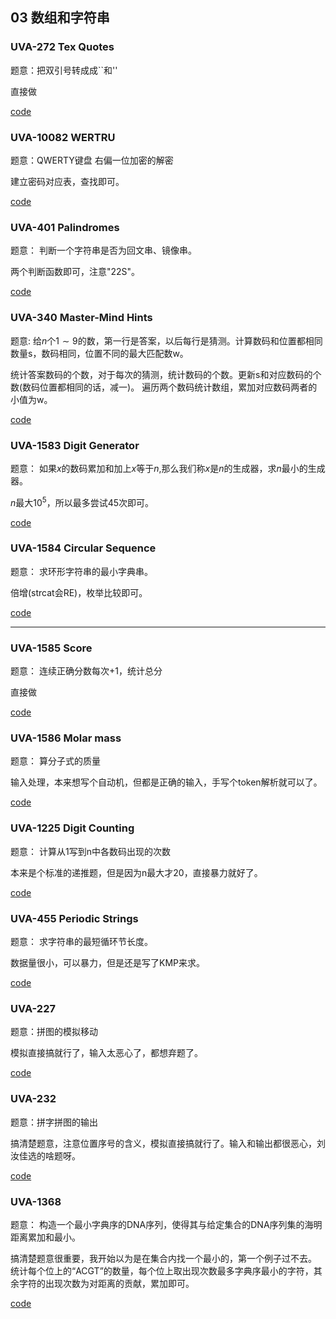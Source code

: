 ## 03 数组和字符串

### UVA-272 Tex Quotes

题意：把双引号转成成``和''

直接做

[code](./uva272.cpp)

### UVA-10082 WERTRU

题意：QWERTY键盘 右偏一位加密的解密

建立密码对应表，查找即可。

[code](./uva10082.cpp)


### UVA-401 Palindromes

题意： 判断一个字符串是否为回文串、镜像串。

两个判断函数即可，注意"22S"。

[code](./uva401.cpp)

### UVA-340 Master-Mind Hints

题意: 给$n$个$1 \sim 9$的数，第一行是答案，以后每行是猜测。计算数码和位置都相同数量s，数码相同，位置不同的最大匹配数w。

统计答案数码的个数，对于每次的猜测，统计数码的个数。更新s和对应数码的个数(数码位置都相同的话，减一)。
遍历两个数码统计数组，累加对应数码两者的小值为w。

[code](./uva340.cpp)

### UVA-1583 Digit Generator

题意： 如果$x$的数码累加和加上$x$等于$n$,那么我们称$x$是$n$的生成器，求$n$最小的生成器。

$n$最大$10^5$，所以最多尝试45次即可。

[code](./uva1583.cpp)


### UVA-1584 Circular Sequence

题意： 求环形字符串的最小字典串。

倍增(strcat会RE)，枚举比较即可。

[code](./uva1584.cpp)

---

### UVA-1585 Score

题意： 连续正确分数每次+1，统计总分

直接做

[code](./uva1585.cpp)

### UVA-1586 Molar mass

题意： 算分子式的质量

输入处理，本来想写个自动机，但都是正确的输入，手写个token解析就可以了。

[code](./uva1586.cpp)

### UVA-1225 Digit Counting

题意： 计算从1写到n中各数码出现的次数

本来是个标准的递推题，但是因为n最大才20，直接暴力就好了。

[code](./uva1225.cpp)

### UVA-455 Periodic Strings

题意： 求字符串的最短循环节长度。

数据量很小，可以暴力，但是还是写了KMP来求。

[code](./uva455.cpp)

### UVA-227

题意：拼图的模拟移动

模拟直接搞就行了，输入太恶心了，都想弃题了。

[code](./uva227.cpp)

### UVA-232

题意：拼字拼图的输出

搞清楚题意，注意位置序号的含义，模拟直接搞就行了。输入和输出都很恶心，刘汝佳选的啥题呀。

[code](./uva227.cpp)

### UVA-1368

题意： 构造一个最小字典序的DNA序列，使得其与给定集合的DNA序列集的海明距离累加和最小。

搞清楚题意很重要，我开始以为是在集合内找一个最小的，第一个例子过不去。
统计每个位上的“ACGT”的数量，每个位上取出现次数最多字典序最小的字符，其余字符的出现次数为对距离的贡献，累加即可。

[code](./uva1368.cpp)